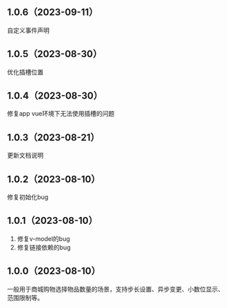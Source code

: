 ## 1.0.6（2023-09-11）
自定义事件声明
## 1.0.5（2023-08-30）
优化插槽位置
## 1.0.4（2023-08-30）
修复app vue环境下无法使用插槽的问题
## 1.0.3（2023-08-21）
更新文档说明
## 1.0.2（2023-08-10）
修复初始化bug
## 1.0.1（2023-08-10）
1. 修复v-model的bug
2. 修复链接依赖的bug
## 1.0.0（2023-08-10）
一般用于商城购物选择物品数量的场景，支持步长设置、异步变更、小数位显示、范围限制等。
